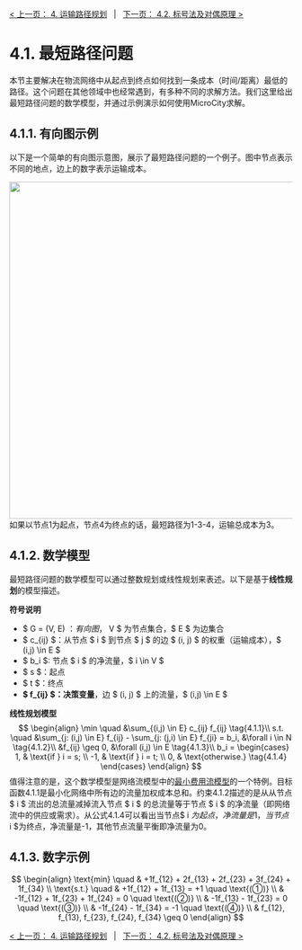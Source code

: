 [< 上一页： 4. 运输路径规划](chapter4/4.route_planning.md)  &nbsp; |  &nbsp;  [下一页： 4.2. 标号法及对偶原理 >](chapter4/4.2.labelling_algorithm.md)

# 4.1. 最短路径问题
本节主要解决在物流网络中从起点到终点如何找到一条成本（时间/距离）最低的路径。这个问题在其他领域中也经常遇到，有多种不同的求解方法。我们这里给出最短路径问题的数学模型，并通过示例演示如何使用MicroCity求解。

## 4.1.1. 有向图示例
以下是一个简单的有向图示意图，展示了最短路径问题的一个例子。图中节点表示不同的地点，边上的数字表示运输成本。

<img src="../book/img/4.1.1.shortestpath.svg" width="600"><br>
如果以节点1为起点，节点4为终点的话，最短路径为1-3-4，运输总成本为3。

## 4.1.2. 数学模型
最短路径问题的数学模型可以通过整数规划或线性规划来表述。以下是基于**线性规划**的模型描述。

**符号说明**
- $ G = (V, E) $：有向图，$ V $ 为节点集合，$ E $ 为边集合
- $ c_{ij} $：从节点 $ i $ 到节点 $ j $ 的边 $ (i, j) $ 的权重（运输成本），$ (i,j) \in E $
- $ b_i $: 节点 $ i $ 的净流量，$ i \in V $
- $ s $：起点
- $ t $：终点
- **$ f_{ij} $：决策变量**，边 $ (i, j) $ 上的流量，$ (i,j) \in E $

**线性规划模型**
$$
\begin{align}
\min \quad &\sum_{(i,j) \in E} c_{ij} f_{ij} \tag{4.1.1}\\
s.t. \quad &\sum_{j: (i,j) \in E} f_{ij} - \sum_{j: (j,i) \in E} f_{ji} = b_i, &\forall i \in N \tag{4.1.2}\\
&f_{ij} \geq 0, &\forall (i,j) \in E \tag{4.1.3}\\
b_i =
\begin{cases}
1, & \text{if } i = s; \\
-1, & \text{if } i = t; \\
0, & \text{otherwise.} \tag{4.1.4}
\end{cases}
\end{align}
$$
值得注意的是，这个数学模型是网络流模型中的[最小费用流模型](chapter5/5.1.minimum_flow.md)的一个特例。目标函数4.1.1是最小化网络中所有边的流量加权成本总和。约束4.1.2描述的是从从节点 $ i $ 流出的总流量减掉流入节点 $ i $ 的总流量等于节点 $ i $ 的净流量（即网络流中的供应或需求）。从公式4.1.4可以看出当节点$ i $为起点，净流量是1，当节点$ i $为终点，净流量是-1，其他节点流量平衡即净流量为0。

## 4.1.3. 数字示例
$$
\begin{align}
\text{min} \quad & +1f_{12} + 2f_{13} + 2f_{23} + 3f_{24} + 1f_{34} \\
\text{s.t.} \quad 
& +1f_{12} + 1f_{13} = +1 \quad \text{(①)} \\
& -1f_{12} + 1f_{23} + 1f_{24} = 0 \quad \text{(②)} \\
& -1f_{13} - 1f_{23} = 0 \quad \text{(③)} \\
& -1f_{24} - 1f_{34} = -1 \quad \text{(④)} \\
& f_{12}, f_{13}, f_{23}, f_{24}, f_{34} \geq 0
\end{align}
$$


[< 上一页： 4. 运输路径规划](chapter4/4.route_planning.md)  &nbsp; |  &nbsp;  [下一页： 4.2. 标号法及对偶原理 >](chapter4/4.2.labelling_algorithm.md)
